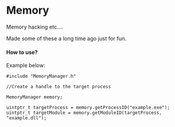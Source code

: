 # Memory
Memory hacking etc....

Made some of these a long time ago just for fun.

#### How to use?
Example below:

```
#include "MemoryManager.h"

//Create a handle to the target process

MemoryManager memory;

uintptr_t targetProcess = memory.getProcessID("example.exe");
uintptr_t targetModule = memory.getModuleID(targetProcess, "example.dll");
```
